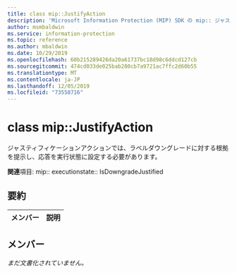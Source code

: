```yaml
---
title: class mip::JustifyAction
description: 'Microsoft Information Protection (MIP) SDK の mip:: ジャスト ifyaction クラスについて説明します。'
author: msmbaldwin
ms.service: information-protection
ms.topic: reference
ms.author: mbaldwin
ms.date: 10/29/2019
ms.openlocfilehash: 60b215289426da20a61737bc18d98c6ddcd127cb
ms.sourcegitcommit: 474cd033de025bab280cb7a9721ac7ffc2d60b55
ms.translationtype: MT
ms.contentlocale: ja-JP
ms.lasthandoff: 12/05/2019
ms.locfileid: "73558716"
---
```

# <a name="class-mipjustifyaction"></a>class mip::JustifyAction 
ジャスティフィケーションアクションでは、ラベルダウングレードに対する根拠を提示し、応答を実行状態に設定する必要があります。
  
**関連**項目: mip:: executionstate:: IsDowngradeJustified
  
## <a name="summary"></a>要約
 メンバー                        | 説明                                
--------------------------------|---------------------------------------------
  
## <a name="members"></a>メンバー
_まだ文書化されていません。_
